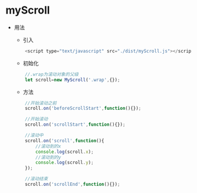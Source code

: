 # myScroll
- 用法
    - 引入
    ```js
        <script type="text/javascript" src="./dist/myScroll.js"></script>
    ```

    - 初始化
    ```js
        //.wrap为滚动对象的父级
        let scroll=new MyScroll('.wrap',{});
    ```

    - 方法
    ```js
        //开始滚动之前
        scroll.on('beforeScrollStart',function(){});

        //开始滚动
        scroll.on('scrollStart',function(){});

        //滚动中
        scroll.on('scroll',function(){
            //滚动到的x
            console.log(scroll.x);
            //滚动到的y
            console.log(scroll.y);
        });

        //滚动结束
        scroll.on('scrollEnd',function(){});
    ```